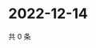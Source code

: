# 2022-12-14

共 0 条

<!-- BEGIN WEIBO -->
<!-- 最后更新时间 Wed Dec 14 2022 10:46:38 GMT+0800 (China Standard Time) -->

<!-- END WEIBO -->
